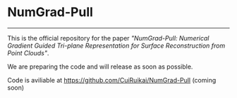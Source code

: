 # NumGrad-Pull

---

This is the official repository for the paper *"NumGrad-Pull: Numerical Gradient Guided Tri-plane Representation for Surface Reconstruction from Point Clouds"*.

We are preparing the code and will release as soon as possible.

Code is aviliable at https://github.com/CuiRuikai/NumGrad-Pull (coming soon)
